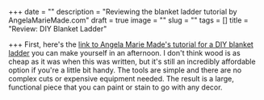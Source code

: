 +++
date = ""
description = "Reviewing the blanket ladder tutorial by AngelaMarieMade.com"
draft = true
image = ""
slug = ""
tags = []
title = "Review: DIY Blanket Ladder"

+++
First, here's the [link to Angela Marie Made's tutorial for a DIY blanket ladder](https://angelamariemade.com/easy-diy-blanket-ladder/) you can make yourself in an afternoon. I don't think wood is as cheap as it was when this was written, but it's still an incredibly affordable option if you're a little bit handy. The tools are simple and there are no complex cuts or expensive equipment needed. The result is a large, functional piece that you can paint or stain to go with any decor.